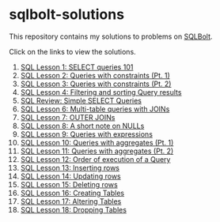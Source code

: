 # sqlbolt-solutions
This repository contains my solutions to problems on [SQLBolt](https://sqlbolt.com/).  

Click on the links to view the solutions.
1. [SQL Lesson 1: SELECT queries 101](https://github.com/koushikvikram/sqlbolt-solutions/blob/main/1-SELECT-101.md)
2. [SQL Lesson 2: Queries with constraints (Pt. 1)](https://github.com/koushikvikram/sqlbolt-solutions/blob/main/2-Queries-with-constraints-1.md)
3. [SQL Lesson 3: Queries with constraints (Pt. 2)](https://github.com/koushikvikram/sqlbolt-solutions/blob/main/3-Queries-with-constraints-2.md)
4. [SQL Lesson 4: Filtering and sorting Query results](https://github.com/koushikvikram/sqlbolt-solutions/blob/main/4-Filtering-and-sorting-Query-results.md)
5. [SQL Review: Simple SELECT Queries](https://github.com/koushikvikram/sqlbolt-solutions/blob/main/5-SQL-Review-Simple-SELECT-Queries.md)
6. [SQL Lesson 6: Multi-table queries with JOINs](https://github.com/koushikvikram/sqlbolt-solutions/blob/main/6-Multi-table-queries-with-JOINs.md)
7. [SQL Lesson 7: OUTER JOINs](https://github.com/koushikvikram/sqlbolt-solutions/blob/main/7-OUTER-JOINs.md)
8. [SQL Lesson 8: A short note on NULLs](https://github.com/koushikvikram/sqlbolt-solutions/blob/main/8-A-short-note-on-NULLs.md)
9. [SQL Lesson 9: Queries with expressions](https://github.com/koushikvikram/sqlbolt-solutions/blob/main/9-Queries-with-expressions.md)
10. [SQL Lesson 10: Queries with aggregates (Pt. 1)](https://github.com/koushikvikram/sqlbolt-solutions/blob/main/10-Queries-with-aggregates-1.md)
11. [SQL Lesson 11: Queries with aggregates (Pt. 2)](https://github.com/koushikvikram/sqlbolt-solutions/blob/main/11-Queries-with-aggregates-2.md)
12. [SQL Lesson 12: Order of execution of a Query](https://github.com/koushikvikram/sqlbolt-solutions/blob/main/12-Order-of-execution-of-a-Query.md)
13. [SQL Lesson 13: Inserting rows](https://github.com/koushikvikram/sqlbolt-solutions/blob/main/13-Inserting-rows.md)
14. [SQL Lesson 14: Updating rows](https://github.com/koushikvikram/sqlbolt-solutions/blob/main/14-Updating-rows.md)
15. [SQL Lesson 15: Deleting rows](https://github.com/koushikvikram/sqlbolt-solutions/blob/main/15-Deleting-rows.md)
16. [SQL Lesson 16: Creating Tables](https://github.com/koushikvikram/sqlbolt-solutions/blob/main/16-Creating-tables.md)
17. [SQL Lesson 17: Altering Tables](https://github.com/koushikvikram/sqlbolt-solutions/blob/main/17-Altering-tables.md)
18. [SQL Lesson 18: Dropping Tables](https://github.com/koushikvikram/sqlbolt-solutions/blob/main/18-Dropping-tables.md)
